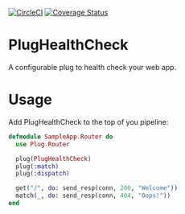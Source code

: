 [![CircleCI](https://circleci.com/gh/thulio/plug_health_check.svg?style=svg)](https://circleci.com/gh/thulio/plug_health_check)
[![Coverage Status](https://coveralls.io/repos/github/thulio/plug_health_check/badge.svg?branch=master)](https://coveralls.io/github/thulio/plug_health_check?branch=master)

# PlugHealthCheck

A configurable plug to health check your web app.

# Usage

Add PlugHealthCheck to the top of you pipeline:

```elixir
defmodule SampleApp.Router do
  use Plug.Router

  plug(PlugHealthCheck)
  plug(:match)
  plug(:dispatch)

  get("/", do: send_resp(conn, 200, "Welcome"))
  match(_, do: send_resp(conn, 404, "Oops!"))
end
```
